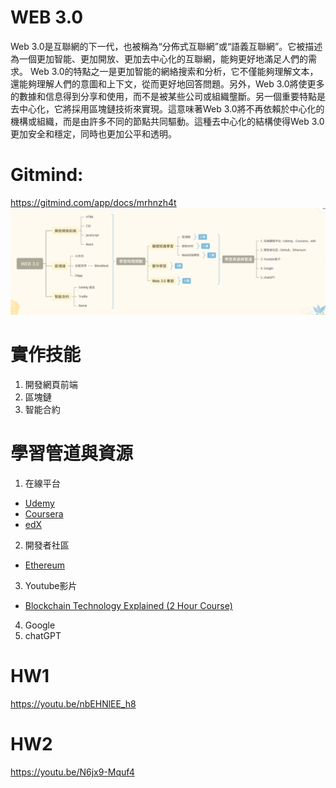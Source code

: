 # WEB 3.0
Web 3.0是互聯網的下一代，也被稱為“分佈式互聯網”或“語義互聯網”。它被描述為一個更加智能、更加開放、更加去中心化的互聯網，能夠更好地滿足人們的需求。
Web 3.0的特點之一是更加智能的網絡搜索和分析，它不僅能夠理解文本，還能夠理解人們的意圖和上下文，從而更好地回答問題。另外，Web 3.0將使更多的數據和信息得到分享和使用，而不是被某些公司或組織壟斷。另一個重要特點是去中心化，它將採用區塊鏈技術來實現。這意味著Web 3.0將不再依賴於中心化的機構或組織，而是由許多不同的節點共同驅動。這種去中心化的結構使得Web 3.0更加安全和穩定，同時也更加公平和透明。
# Gitmind: 
https://gitmind.com/app/docs/mrhnzh4t
![image](https://github.com/chihsuanyi/SAD/blob/main/0326.png)

# 實作技能
1. 開發網頁前端
2. 區塊鏈
3. 智能合約

# 學習管道與資源
1. 在線平台
- [Udemy](https://www.udemy.com/course/blockchain-theory-101/)
- [Coursera](https://www.coursera.org/learn/blockchain-basics)
- [edX](https://www.edx.org/professional-certificate/uc-berkeleyx-blockchain-fundamentals)
2. 開發者社區
- [Ethereum](https://ethereum.org/en/)
3. Youtube影片
- [Blockchain Technology Explained (2 Hour Course)](https://youtu.be/qOVAbKKSH10)
4. Google
5. chatGPT

# HW1
https://youtu.be/nbEHNlEE_h8
# HW2
https://youtu.be/N6jx9-Mquf4

